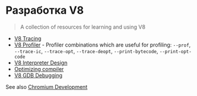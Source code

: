 # Разработка V8

> A collection of resources for learning and using V8

* [V8 Tracing](https://github.com/v8/v8/wiki/Tracing-V8)
* [V8 Profiler](https://github.com/v8/v8/wiki/V8-Profiler) - Profiler combinations which are useful for profiling: `--prof`, `--trace-ic`, `--trace-opt`, `--trace-deopt`, `--print-bytecode`, `--print-opt-code`
* [V8 Interpreter Design](https://docs.google.com/document/d/11T2CRex9hXxoJwbYqVQ32yIPMh0uouUZLdyrtmMoL44/edit?ts=56f27d9d#heading=h.6jz9dj3bnr8t)
* [Optimizing compiler](https://github.com/v8/v8/wiki/TurboFan)
* [V8 GDB Debugging](https://github.com/v8/v8/wiki/GDB-JIT-Interface)

See also [Chromium Development](chromium-development.md)